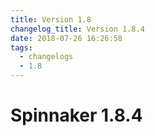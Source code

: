 ```yaml
---
title: Version 1.8
changelog_title: Version 1.8.4
date: 2018-07-26 16:26:58
tags:
  - changelogs
  - 1.8
---
```


# Spinnaker 1.8.4

<script src="https://gist.github.com/spinnaker-release/ad1c07a861e61c1d4777da7b5c6bda24.js"/>
